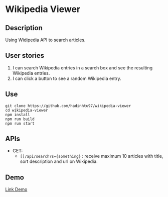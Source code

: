 # Wikipedia Viewer

## Description
Using Widipedia API to search articles.

## User stories
1. I can search Wikipedia entries in a search box and see the resulting Wikipedia entries.
2. I can click a button to see a random Wikipedia entry.

## Use
```
git clone https://github.com/hadinhtu97/wikipedia-viewer
cd wikipedia-viewer
npm install
npm run build
npm run start
```

## APIs
* GET: 
  * `[]/api/search?s={something}` : receive maximum 10 articles with title, sort description and url on Wikipedia.

## Demo
[Link Demo](https://wikipedia-viewer.hadinhtu97.repl.co/)
